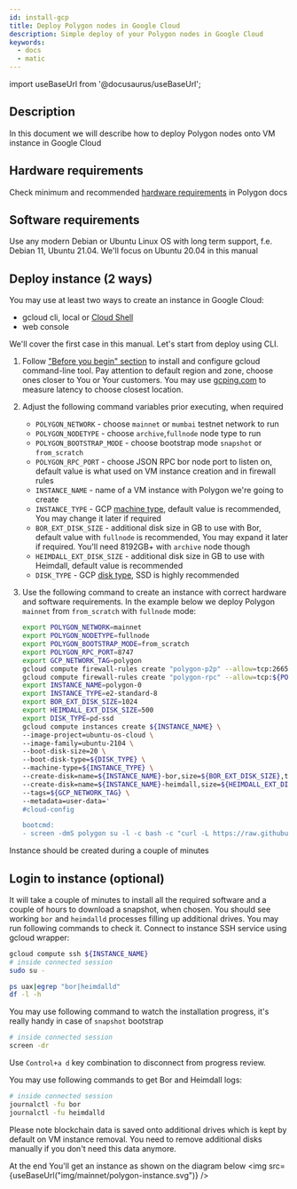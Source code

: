 ```yaml
---
id: install-gcp
title: Deploy Polygon nodes in Google Cloud
description: Simple deploy of your Polygon nodes in Google Cloud
keywords:
  - docs
  - matic
---
```

import useBaseUrl from '@docusaurus/useBaseUrl';

## Description
In this document we will describe how to deploy Polygon nodes onto VM instance in Google Cloud
## Hardware requirements
Check minimum and recommended [hardware requirements](https://docs.polygon.technology/docs/validate/mainnet/validator-guide) in Polygon docs
## Software requirements
Use any modern Debian or Ubuntu Linux OS with long term support, f.e. Debian 11, Ubuntu 21.04. We'll focus on Ubuntu 20.04 in this manual 
## Deploy instance (2 ways)
You may use at least two ways to create an instance in Google Cloud:
* gcloud cli, local or [Cloud Shell](https://cloud.google.com/shell)
* web console 

We'll cover the first case in this manual. Let's start from deploy using CLI.
1. Follow ["Before you begin" section](https://cloud.google.com/compute/docs/instances/create-start-instance#before-you-begin) to install and configure gcloud command-line tool. 
Pay attention to default region and zone, choose ones closer to You or Your customers. You may use [gcping.com](https://gcping.com) to measure latency to choose closest location.
2. Adjust the following command variables prior executing, when required
   * `POLYGON_NETWORK` - choose `mainnet` or `mumbai` testnet network to run
   * `POLYGON_NODETYPE` - choose `archive`,`fullnode` node type to run
   * `POLYGON_BOOTSTRAP_MODE` - choose bootstrap mode `snapshot` or `from_scratch`
   * `POLYGON_RPC_PORT` - choose JSON RPC bor node port to listen on, default value is what used on VM instance creation and in firewall rules
   * `INSTANCE_NAME` - name of a VM instance with Polygon we're going to create
   * `INSTANCE_TYPE` - GCP [machine type](https://cloud.google.com/compute/docs/machine-types), default value is recommended, You may change it later if required
   * `BOR_EXT_DISK_SIZE` - additional disk size in GB to use with Bor, default value with `fullnode` is recommended, You may expand it later if required. You'll need 8192GB+ with `archive` node though
   * `HEIMDALL_EXT_DISK_SIZE` - additional disk size in GB to use with Heimdall, default value is recommended
   * `DISK_TYPE` - GCP [disk type](https://cloud.google.com/compute/docs/disks#disk-types), SSD is highly recommended

3. Use the following command to create an instance with correct hardware and software requirements. In the example below we deploy Polygon `mainnet` from `from_scratch` with `fullnode` mode:
    ```bash
   export POLYGON_NETWORK=mainnet
   export POLYGON_NODETYPE=fullnode
   export POLYGON_BOOTSTRAP_MODE=from_scratch
   export POLYGON_RPC_PORT=8747
   export GCP_NETWORK_TAG=polygon
   gcloud compute firewall-rules create "polygon-p2p" --allow=tcp:26656,tcp:30303,udp:30303 --description="polygon p2p" --target-tags=${GCP_NETWORK_TAG}
   gcloud compute firewall-rules create "polygon-rpc" --allow=tcp:${POLYGON_RPC_PORT} --description="polygon rpc" --target-tags=${GCP_NETWORK_TAG}
   export INSTANCE_NAME=polygon-0
   export INSTANCE_TYPE=e2-standard-8
   export BOR_EXT_DISK_SIZE=1024
   export HEIMDALL_EXT_DISK_SIZE=500
   export DISK_TYPE=pd-ssd
   gcloud compute instances create ${INSTANCE_NAME} \
   --image-project=ubuntu-os-cloud \
   --image-family=ubuntu-2104 \
   --boot-disk-size=20 \
   --boot-disk-type=${DISK_TYPE} \
   --machine-type=${INSTANCE_TYPE} \
   --create-disk=name=${INSTANCE_NAME}-bor,size=${BOR_EXT_DISK_SIZE},type=${DISK_TYPE},auto-delete=no \
   --create-disk=name=${INSTANCE_NAME}-heimdall,size=${HEIMDALL_EXT_DISK_SIZE},type=${DISK_TYPE},auto-delete=no \
   --tags=${GCP_NETWORK_TAG} \
   --metadata=user-data='
   #cloud-config

   bootcmd:
   - screen -dmS polygon su -l -c bash -c "curl -L https://raw.githubusercontent.com/maticnetwork/node-ansible/add-install-wrapper/install-gcp.sh | bash -s -- -n '${POLYGON_NETWORK}' -m '${POLYGON_NODETYPE}' -s '${POLYGON_BOOTSTRAP_MODE}' -p '${POLYGON_RPC_PORT}'; bash"'
    ```
Instance should be created during a couple of minutes
## Login to instance (optional)
It will take a couple of minutes to install all the required software and a couple of hours to download a snapshot, when chosen.
You should see working `bor` and `heimdalld` processes filling up additional drives. You may run following commands to check it.
Connect to instance SSH service using gcloud wrapper:
```bash
gcloud compute ssh ${INSTANCE_NAME}
# inside connected session
sudo su -

ps uax|egrep "bor|heimdalld"
df -l -h 
```
You may use following command to watch the installation progress, it's really handy in case of `snapshot` bootstrap
```bash
# inside connected session
screen -dr
```
Use `Control+a d` key combination to disconnect from progress review.

You may use following commands to get Bor and Heimdall logs:
```bash
# inside connected session
journalctl -fu bor
journalctl -fu heimdalld
```

Please note blockchain data is saved onto additional drives which is kept by default on VM instance removal. You need to remove additional disks manually if you don't need this data anymore.

At the end You'll get an instance as shown on the diagram below
<img src={useBaseUrl("img/mainnet/polygon-instance.svg")} />

